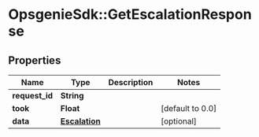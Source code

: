 # OpsgenieSdk::GetEscalationResponse

## Properties
Name | Type | Description | Notes
------------ | ------------- | ------------- | -------------
**request_id** | **String** |  | 
**took** | **Float** |  | [default to 0.0]
**data** | [**Escalation**](Escalation.md) |  | [optional] 


